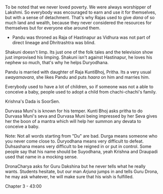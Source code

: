 To be noted that we never loved poverty. We were always worshipper of Lakshmi. So everybody was encouraged to earn and use it for themselves, but with a sense of detachment. That's why Rajas used to give *dana* of so much land and wealth, because they never considered the resources for themselves but for everyone else around them. 

- Pandu was throned as Raja of Hastinapur as Vidhura was not part of direct lineage and Dhritrashtra was blind. 


Shakuni doesn't limp. Its just one of the folk tales and the television show just improvised his limping. Shakuni isn't against Hastinapur, he loves his nephew so much, that's why he helps Duryodhana. 

Pandu is married with daughter of Raja KuntiBhoj, Pritha. Its a very usual *swayamavara*, she likes Pandu and puts *haara* on him and marries him. 

Everybody used to have a lot of children, so if someone was not a able to conceive a baby, people used to adopt a child from chachi-chachi's family. 

Krishna's Dada is SoorSen.

Durvasa Muni's is known for his temper. Kunti Bhoj asks pritha to do Durvasa Muni's seva and Durvasa Muni being impressed by her Seva gives her the boon of a mantra which will help her summon any devata to conceive a baby. 

Note: Not all words starting from "Du" are bad. Durga means someone who you never come close to. Duryodhana means very difficult to defeat. Duhsashana means very difficult to be reigned in or put in control. Some people say that his name should be Suyodhana, yeah Krishna and Draupadi used that name in a mocking sense. 

DronaCharya asks for Guru Dakshina but he never tells what he really wants. Students hesitate, but our man *Arjuna* jumps in and tells Guru Drona, he may ask whatever, he will make sure that his wish is fulfilled. 

Chapter 3 - 43:00



